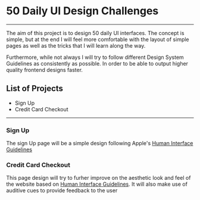 # 50 Daily UI Design Challenges
-----------------------------------------
The aim of this project is to design 50 daily UI interfaces. The concept is simple, but at the end I will feel more comfortable with the layout of simple pages as well as the tricks that I will learn along the way. 

Furthermore, while not always I will try to follow different Design System Guidelines as consistently as possible. In order to be able to output higher quality frontend designs faster. 

## List of Projects
* Sign Up 
* Credit Card Checkout 
----------------------------------------------
### Sign Up
The sign Up page will be a simple design following Apple's [Human Interface Guidelines](https://developer.apple.com/design/human-interface-guidelines/macos/overview/themes/) 

### Credit Card Checkout 

This page design will try to furher improve on the aesthetic look and feel of the website based on [Human Interface Guidelines](https://developer.apple.com/design/human-interface-guidelines/macos/overview/themes/). It will also make use of auditive cues to provide feedback to the user 
